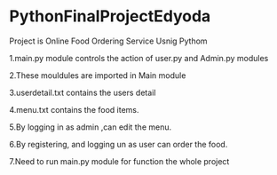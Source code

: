 # PythonFinalProjectEdyoda
Project is Online Food Ordering Service Usnig Pythom

1.main.py module controls the action of user.py and Admin.py modules

2.These mouldules are imported in Main module

3.userdetail.txt contains the users detail

4.menu.txt contains the food items.

5.By logging in as admin ,can edit the menu.

6.By registering, and logging un as user can order the food.

7.Need to run main.py module for function the whole project
